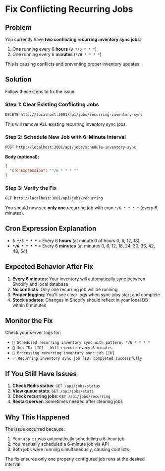 # Fix Conflicting Recurring Jobs

## Problem
You currently have **two conflicting recurring inventory sync jobs**:
1. One running every 6 **hours** (`0 */6 * * *`)
2. One running every 6 **minutes** (`*/6 * * * *`)

This is causing conflicts and preventing proper inventory updates.

## Solution
Follow these steps to fix the issue:

### Step 1: Clear Existing Conflicting Jobs
```bash
DELETE http://localhost:3001/api/jobs/recurring-inventory-sync
```

This will remove ALL existing recurring inventory sync jobs.

### Step 2: Schedule New Job with 6-Minute Interval
```bash
POST http://localhost:3001/api/jobs/schedule-inventory-sync
```

**Body (optional):**
```json
{
  "cronExpression": "*/6 * * * *"
}
```

### Step 3: Verify the Fix
```bash
GET http://localhost:3001/api/jobs/recurring
```

You should now see **only one** recurring job with cron `*/6 * * * *` (every 6 minutes).

## Cron Expression Explanation

- **`0 */6 * * *`** = Every 6 **hours** (at minute 0 of hours 0, 6, 12, 18)
- **`*/6 * * * *`** = Every 6 **minutes** (at minutes 0, 6, 12, 18, 24, 30, 36, 42, 48, 54)

## Expected Behavior After Fix

1. **Every 6 minutes**: Your inventory will automatically sync between Shopify and local database
2. **No conflicts**: Only one recurring job will be running
3. **Proper logging**: You'll see clear logs when sync jobs start and complete
4. **Stock updates**: Changes in Shopify should reflect in your local DB within 6 minutes

## Monitor the Fix

Check your server logs for:
- `📅 Scheduled recurring inventory sync with pattern: */6 * * * *`
- `🔄 Job ID: [ID] - Will execute every 6 minutes`
- `🔄 Processing recurring inventory sync job [ID]`
- `✅ Recurring inventory sync job [ID] completed successfully`

## If You Still Have Issues

1. **Check Redis status**: `GET /api/jobs/status`
2. **View queue stats**: `GET /api/jobs/stats`
3. **Check recurring jobs**: `GET /api/jobs/recurring`
4. **Restart server**: Sometimes needed after clearing jobs

## Why This Happened

The issue occurred because:
1. Your `app.ts` was automatically scheduling a 6-hour job
2. You manually scheduled a 6-minute job via API
3. Both jobs were running simultaneously, causing conflicts

The fix ensures only one properly configured job runs at the desired interval.
